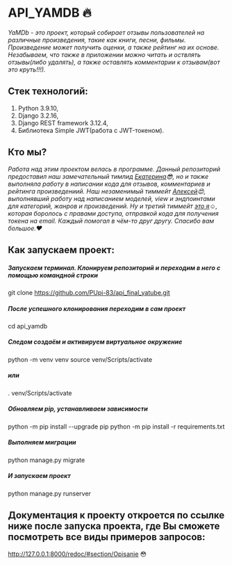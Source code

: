 # API_YAMDB :fire:
*YaMDb - это проект, который собирает отзывы пользователей на различные произведения, такие как книги, песни, фильмы. Произведение может получить оценки, а также рейтинг на их основе. Незабываем, что также в приложении можно читать и оствлять отзывы(либо удалять), а также оставлять комментарии к отзывам(вот это круть!!!).*

## Стек технологий:
1. Python 3.9.10,
2. Django 3.2.16,
3. Django REST framework 3.12.4,
4. Библиотека Simple JWT(работа с JWT-токеном).

## Кто мы?
*Работа над этим проектом велась в программе. Данный репозиторий предоставил наш замечательный тимлид [Екатерина](https://github.com/MrKlejton):sunglasses:, но и также выполняла работу в написании кода для отзывов, комментариев и рейтинга произведениий. Наш незаменимый тиммейт [Алексей](https://github.com/paltus3):heart_eyes:, выполнявший работу над написанием моделей, view и эндпоинтами для категорий, жанров и произведений. Ну и третий тиммейт [это я](https://github.com/PUpi-83):relaxed:, которая боролось с правами доступа, отправкой кода для получения токена на email. Каждый помогал в чём-то друг другу. Спасибо вам большое.:heart:*

## Как запускаем проект:
##### Запускаем терминал. Клонируем репозиторий и переходим в него с помощью командной строки
git clone https://github.com/PUpi-83/api_final_yatube.git
##### После успешного клонирования переходим в сам проект
cd api_yamdb
##### Следом создаём и активируем виртуальное окружение 
python -m venv venv
source venv/Scripts/activate
##### или
. venv/Scripts/activate
##### Обновляем pip, устанавливаем зависимости
python -m pip install --upgrade pip
python -m pip install -r requirements.txt
##### Выполняем миграции
python manage.py migrate
##### И запускаем проект
python manage.py runserver

## Документация к проекту откроется по ссылке ниже после запуска проекта, где Вы сможете посмотреть все виды примеров запросов:
http://127.0.0.1:8000/redoc/#section/Opisanie :flushed:
